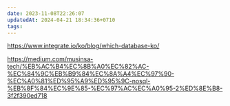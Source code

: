 ```yaml
---
date: 2023-11-08T22:26:07
updatedAt: 2024-04-21 18:34:36+0710
tags: 
---
```

https://www.integrate.io/ko/blog/which-database-ko/

https://medium.com/musinsa-tech/%EB%AC%B4%EC%8B%A0%EC%82%AC-%EC%84%9C%EB%B9%84%EC%8A%A4%EC%97%90-%EC%A0%81%ED%95%A9%ED%95%9C-nosql-%EB%8F%84%EC%9E%85-%EC%97%AC%EC%A0%95-2%ED%8E%B8-3f2f390ed718